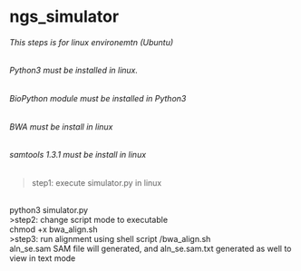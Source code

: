 # ngs_simulator

###### This steps is for linux environemtn (Ubuntu)
###### Python3 must be installed in linux. 
###### BioPython module must be installed in Python3 
###### BWA must be install in linux
###### samtools 1.3.1 must be install in linux


>step1: execute simulator.py in linux
<br/>
python3 simulator.py

<br/>
>step2: change script mode to executable
<br/>
chmod +x bwa_align.sh

<br/>
>step3: run alignment using shell script
/bwa_align.sh

<br/>
aln_se.sam SAM file will generated, and aln_se.sam.txt generated as well to view in text mode





